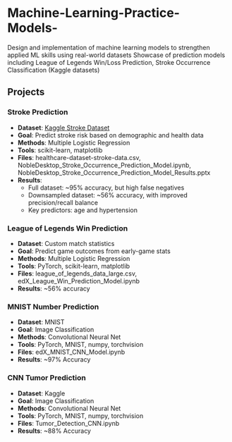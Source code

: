 # Machine-Learning-Practice-Models-
Design and implementation of machine learning models to strengthen applied ML skills using real-world datasets
Showcase of prediction models including League of Legends Win/Loss Prediction, Stroke Occurrence Classification (Kaggle datasets)

## Projects

### Stroke Prediction
- **Dataset**: [Kaggle Stroke Dataset](https://www.kaggle.com/datasets/fedesoriano/stroke-prediction-dataset)
- **Goal**: Predict stroke risk based on demographic and health data
- **Methods**: Multiple Logistic Regression
- **Tools**: scikit-learn, matplotlib
- **Files**: healthcare-dataset-stroke-data.csv, NobleDesktop_Stroke_Occurrence_Prediction_Model.ipynb, NobleDesktop_Stroke_Occurrence_Prediction_Model_Results.pptx
- **Results**:
  - Full dataset: ~95% accuracy, but high false negatives
  - Downsampled dataset: ~56% accuracy, with improved precision/recall balance
  - Key predictors: age and hypertension

### League of Legends Win Prediction
- **Dataset**: Custom match statistics
- **Goal**: Predict game outcomes from early-game stats
- **Methods**: Multiple Logistic Regression
- **Tools**: PyTorch, scikit-learn, matplotlib
- **Files**: league_of_legends_data_large.csv, edX_League_Win_Prediction_Model.ipynb
- **Results**: ~56% accuracy

### MNIST Number Prediction
- **Dataset**: MNIST
- **Goal**: Image Classification
- **Methods**: Convolutional Neural Net
- **Tools**: PyTorch, MNIST, numpy, torchvision
- **Files**: edX_MNIST_CNN_Model.ipynb
- **Results**: ~97% Accuracy

### CNN Tumor Prediction
- **Dataset**: Kaggle
- **Goal**: Image Classification
- **Methods**: Convolutional Neural Net
- **Tools**: PyTorch, MNIST, numpy, torchvision
- **Files**: Tumor_Detection_CNN.ipynb
- **Results**: ~88% Accuracy
